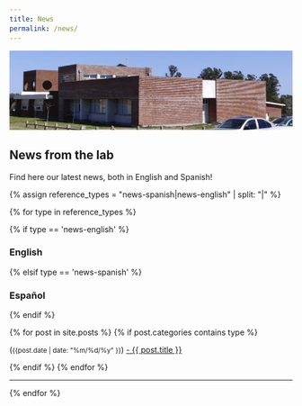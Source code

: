 ```yaml
---
title: News
permalink: /news/
---
```


![](/images/others/yatiris_lab.jpg)

## **News from the lab**

Find here our latest news, both in English and Spanish!


{% assign reference_types = "news-spanish|news-english" | split: "|" %}

{% for type in reference_types %}

{% if type == 'news-english' %}
### **English**
 {% elsif type == 'news-spanish' %}
### **Español**
{% endif %}

<div class="content list">
  {% for post in site.posts %}
    {% if post.categories contains type %}
    <div class="list-item">
      <p class="list-post-title">
        (<small>{{post.date | date: "%m/%d/%y" }}</small>) <a href="{{ site.baseurl }}{{ post.url }}">- {{ post.title }}</a> 
      </p>
    </div>
    {% endif %}
  {% endfor %}
</div>

<hr>
{% endfor %}
